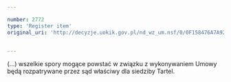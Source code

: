 ```yaml
---

number: 2772
type: 'Register item'
original_uri: 'http://decyzje.uokik.gov.pl/nd_wz_um.nsf/0/0F158476A7A9235EC125797A003162DC?OpenDocument'


---
```


(...) wszelkie spory mogące powstać w związku z wykonywaniem Umowy będą rozpatrywane przez sąd właściwy dla siedziby Tartel.
